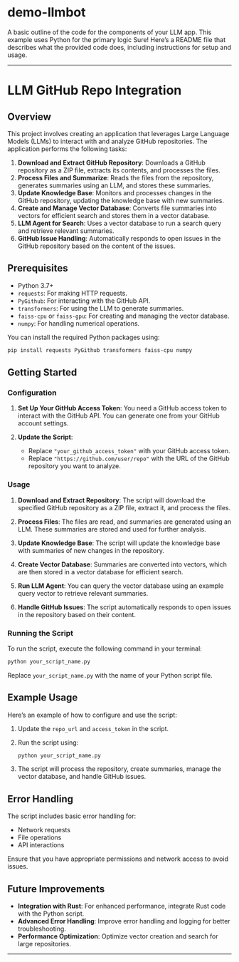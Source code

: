 # demo-llmbot
A basic outline of the code for the components of your LLM app. This example uses Python for the primary logic
Sure! Here’s a README file that describes what the provided code does, including instructions for setup and usage.

---

# LLM GitHub Repo Integration

## Overview

This project involves creating an application that leverages Large Language Models (LLMs) to interact with and analyze GitHub repositories. The application performs the following tasks:

1. **Download and Extract GitHub Repository**: Downloads a GitHub repository as a ZIP file, extracts its contents, and processes the files.
2. **Process Files and Summarize**: Reads the files from the repository, generates summaries using an LLM, and stores these summaries.
3. **Update Knowledge Base**: Monitors and processes changes in the GitHub repository, updating the knowledge base with new summaries.
4. **Create and Manage Vector Database**: Converts file summaries into vectors for efficient search and stores them in a vector database.
5. **LLM Agent for Search**: Uses a vector database to run a search query and retrieve relevant summaries.
6. **GitHub Issue Handling**: Automatically responds to open issues in the GitHub repository based on the content of the issues.

## Prerequisites

- Python 3.7+
- `requests`: For making HTTP requests.
- `PyGithub`: For interacting with the GitHub API.
- `transformers`: For using the LLM to generate summaries.
- `faiss-cpu` or `faiss-gpu`: For creating and managing the vector database.
- `numpy`: For handling numerical operations.

You can install the required Python packages using:

```bash
pip install requests PyGithub transformers faiss-cpu numpy
```

## Getting Started

### Configuration

1. **Set Up Your GitHub Access Token**: You need a GitHub access token to interact with the GitHub API. You can generate one from your GitHub account settings.

2. **Update the Script**:
    - Replace `"your_github_access_token"` with your GitHub access token.
    - Replace `"https://github.com/user/repo"` with the URL of the GitHub repository you want to analyze.

### Usage

1. **Download and Extract Repository**: The script will download the specified GitHub repository as a ZIP file, extract it, and process the files.

2. **Process Files**: The files are read, and summaries are generated using an LLM. These summaries are stored and used for further analysis.

3. **Update Knowledge Base**: The script will update the knowledge base with summaries of new changes in the repository.

4. **Create Vector Database**: Summaries are converted into vectors, which are then stored in a vector database for efficient search.

5. **Run LLM Agent**: You can query the vector database using an example query vector to retrieve relevant summaries.

6. **Handle GitHub Issues**: The script automatically responds to open issues in the repository based on their content.

### Running the Script

To run the script, execute the following command in your terminal:

```bash
python your_script_name.py
```

Replace `your_script_name.py` with the name of your Python script file.

## Example Usage

Here’s an example of how to configure and use the script:

1. Update the `repo_url` and `access_token` in the script.
2. Run the script using:

    ```bash
    python your_script_name.py
    ```

3. The script will process the repository, create summaries, manage the vector database, and handle GitHub issues.

## Error Handling

The script includes basic error handling for:

- Network requests
- File operations
- API interactions

Ensure that you have appropriate permissions and network access to avoid issues.

## Future Improvements

- **Integration with Rust**: For enhanced performance, integrate Rust code with the Python script.
- **Advanced Error Handling**: Improve error handling and logging for better troubleshooting.
- **Performance Optimization**: Optimize vector creation and search for large repositories.


---
